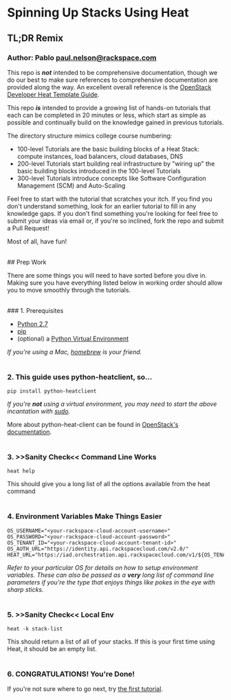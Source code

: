 # Spinning Up Stacks Using Heat
## TL;DR Remix
### Author: Pablo <paul.nelson@rackspace.com>

This repo is ___not___ intended to be comprehensive documentation, though we do our best to make sure references to comprehensive documentation are provided along the way. An excellent overall reference is the <a href="http://docs.openstack.org/developer/heat/template_guide/" target="_blank">OpenStack Developer Heat Template Guide</a>.

This repo ___is___ intended to provide a growing list of hands-on tutorials that each can be completed in 20 minutes or less, which start as simple as possible and continually build on the knowledge gained in previous tutorials.

The directory structure mimics college course numbering:

  * 100-level Tutorials are the basic building blocks of a Heat Stack: compute instances, load balancers, cloud databases, DNS
  * 200-level Tutorials start building real infrastructure by "wiring up" the basic building blocks introduced in the 100-level Tutorials
  * 300-level Tutorials introduce concepts like Software Configuration Management (SCM) and Auto-Scaling

Feel free to start with the tutorial that scratches your itch. If you find you don't understand something, look for an earlier tutorial to fill in any knowledge gaps. If you don't find something you're looking for feel free to submit your ideas via email or, if you're so inclined, fork the repo and submit a Pull Request!

Most of all, have fun!

</br>
## Prep Work

There are some things you will need to have sorted before you dive in. Making sure you have everything listed below in working order should allow you to move smoothly through the tutorials.

</br>
### 1. Prerequisites

  * <a href="http://www.python.org/download/releases/2.7/" target="_blank">Python 2.7</a>
  * <a href="http://www.pip-installer.org/en/latest/installing.html/" target="_blank">pip</a>
  * (optional) a <a href="http://docs.python-guide.org/en/latest/dev/virtualenvs/" target="_blank">Python Virtual Environment</a>

*If you're using a Mac, <a href="http://brew.sh/" target="_blank">homebrew</a> is your friend.*
</br>
</br>
### 2. This guide uses python-heatclient, so...

```shell
pip install python-heatclient
```

*If you're __not__ using a virtual environment, you may need to start the above incantation with <a href="http://xkcd.com/149/" target="_blank">sudo</a>.*

More about python-heat-client can be found in <a href="http://docs.openstack.org/developer/python-heatclient/" target="_blank">OpenStack's documentation</a>.
</br>
</br>
### 3. >>Sanity Check<< Command Line Works

```shell
heat help
```

This should give you a long list of all the options available from the heat command
</br>
</br>
### 4. Environment Variables Make Things Easier

```shell
OS_USERNAME="<your-rackspace-cloud-account-username>"
OS_PASSWORD="<your-rackspace-cloud-account-password>"
OS_TENANT_ID="<your-rackspace-cloud-account-tenant-id>"
OS_AUTH_URL="https://identity.api.rackspacecloud.com/v2.0/"
HEAT_URL="https://iad.orchestration.api.rackspacecloud.com/v1/${OS_TENANT_ID}"
```

_Refer to your particular OS for details on how to setup environment variables. These can also be passed as a **very** long list of command line parameters if you're the type that enjoys things like pokes in the eye with sharp sticks._
</br>
</br>
### 5. >>Sanity Check<< Local Env

```shell
heat -k stack-list
```

This should return a list of all of your stacks. If this is your first time using Heat, it should be an empty list.
</br>
</br>
### 6. CONGRATULATIONS! You're Done!

If you're not sure where to go next, try [the first tutorial](/101.Hello-Compute).
